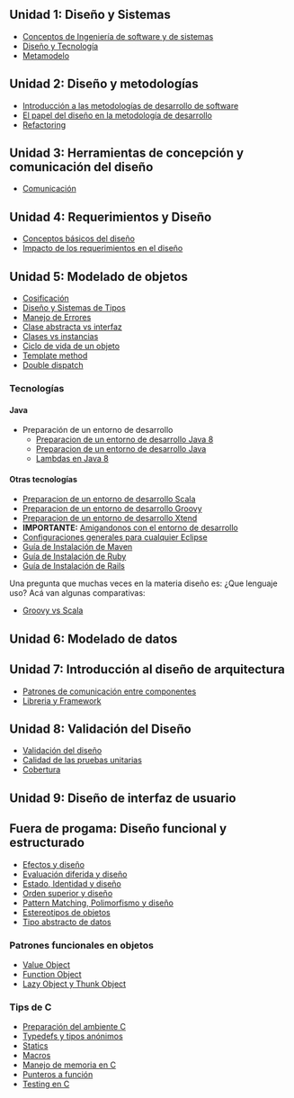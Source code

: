 Unidad 1: Diseño y Sistemas
---------------------------

-   [Conceptos de Ingeniería de software y de sistemas](conceptos-de-ingenieria-de-software-y-de-sistemas.md)
-   [Diseño y Tecnología](diseno-y-tecnologia.md)
-   [Metamodelo](metamodelo.md)

Unidad 2: Diseño y metodologías
-------------------------------

-   [Introducción a las metodologías de desarrollo de software](introduccion-a-las-metodologias-de-desarrollo-de-software.md)
-   [El papel del diseño en la metodología de desarrollo](el-papel-del-diseno-en-la-metodologia-de-desarrollo.md)
-   [Refactoring](refactoring.md)

Unidad 3: Herramientas de concepción y comunicación del diseño
--------------------------------------------------------------

-   [Comunicación](comunicacion.md)

Unidad 4: Requerimientos y Diseño
---------------------------------

-   [Conceptos básicos del diseño](conceptos-basicos-del-diseno.md)
-   [Impacto de los requerimientos en el diseño](impacto-de-los-requerimientos-en-el-diseno.md)

Unidad 5: Modelado de objetos
-----------------------------

-   [Cosificación](cosificacion.md)
-   [Diseño y Sistemas de Tipos](diseno-y-sistemas-de-tipos.md)
-   [Manejo de Errores](manejo-de-errores.md)
-   [Clase abstracta vs interfaz](clase-abstracta-vs-interfaz.md)
-   [Clases vs instancias](clases-vs-instancias.md)
-   [Ciclo de vida de un objeto](ciclo-de-vida-de-un-objeto.md)
-   [Template method](template-method.md)
-   [Double dispatch](double-dispatch.md)

### Tecnologías

#### Java

-   Preparación de un entorno de desarrollo
    -   [Preparacion de un entorno de desarrollo Java 8](java-8.md)
    -   [Preparacion de un entorno de desarrollo Java](java-7.md)
    -   [Lambdas en Java 8](lambdas-en-java-8.md)

#### Otras tecnologías

-   [Preparacion de un entorno de desarrollo Scala](preparacion-de-un-entorno-de-desarrollo-scala.md)
-   [Preparacion de un entorno de desarrollo Groovy](preparacion-de-un-entorno-de-desarrollo-groovy.md)
-   [Preparacion de un entorno de desarrollo Xtend](preparacion-de-un-entorno-de-desarrollo-xtend.md)
-   **IMPORTANTE:** [Amigandonos con el entorno de desarrollo](amigandonos-con-el-entorno-de-desarrollo.md)
-   [Configuraciones generales para cualquier Eclipse](configuraciones-generales-para-cualquier-eclipse.md)
-   [Guía de Instalación de Maven](guia-de-instalacion-de-maven.md)
-   [Guía de Instalación de Ruby](guia-de-instalacion-de-ruby.md)
-   [Guía de Instalación de Rails](guia-de-instalacion-de-rails.md)

Una pregunta que muchas veces en la materia diseño es: ¿Que lenguaje uso? Acá van algunas comparativas:

-   [Groovy vs Scala](groovy-vs-scala.md)

Unidad 6: Modelado de datos
---------------------------

Unidad 7: Introducción al diseño de arquitectura
------------------------------------------------

-   [Patrones de comunicación entre componentes](patrones-de-comunicacion-entre-componentes.md)
-   [Libreria y Framework](libreria-y-framework.md)

Unidad 8: Validación del Diseño
-------------------------------

-   [Validación del diseño](validacion-del-diseno.md)
-   [Calidad de las pruebas unitarias](calidad-de-las-pruebas-unitarias.md)
-   [Cobertura](cobertura.md)

Unidad 9: Diseño de interfaz de usuario
---------------------------------------

Fuera de progama: Diseño funcional y estructurado
-------------------------------------------------

-   [Efectos y diseño](efectos-y-diseno.md)
-   [Evaluación diferida y diseño](evaluacion-diferida-y-diseno.md)
-   [Estado, Identidad y diseño](estado--identidad-y-diseno.md)
-   [Orden superior y diseño](orden-superior-y-diseno.md)
-   [Pattern Matching, Polimorfismo y diseño](pattern-matching--polimorfismo-y-diseno.md)
-   [Estereotipos de objetos](estereotipos-de-objetos.md)
-   [Tipo abstracto de datos](tipo-abstracto-de-datos.md)

### Patrones funcionales en objetos

-   [Value Object](value-object.md)
-   [Function Object](function-object.md)
-   [Lazy Object y Thunk Object](lazy-object-y-thunk-object.md)

### Tips de C

-   [Preparación del ambiente C](preparacion-del-ambiente-c.md)
-   [Typedefs y tipos anónimos](typedefs-y-tipos-anonimos.md)
-   [Statics](statics.md)
-   [Macros](macros.md)
-   [Manejo de memoria en C](manejo-de-memoria-en-c.md)
-   [Punteros a función](punteros-a-funcion.md)
-   [Testing en C](testing-en-c.md)

